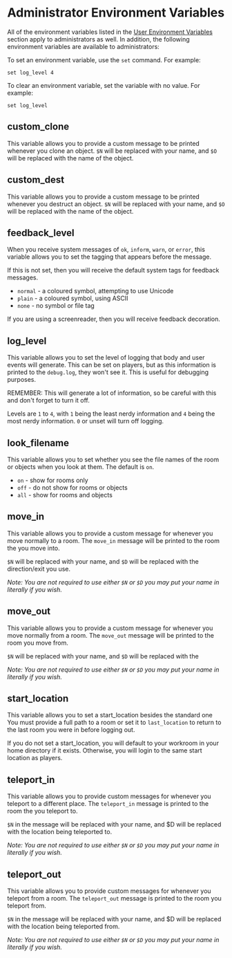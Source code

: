 # Administrator Environment Variables

All of the environment variables listed in the [User Environment
Variables](index) section apply to administrators as well.
In addition, the following environment variables are available to
administrators:

To set an environment variable, use the `set` command. For example:

```
set log_level 4
```

To clear an environment variable, set the variable with no value. For example:

```
set log_level
```

## custom_clone

This variable allows you to provide a custom message to be printed whenever you
clone an object. `$N` will be replaced with your name, and `$O` will be replaced
with the name of the object.

## custom_dest

This variable allows you to provide a custom message to be printed whenever you
destruct an object. `$N` will be replaced with your name, and `$O` will be
replaced with the name of the object.

## feedback_level

When you receive system messages of `ok`, `inform`, `warn`, or `error`, this
variable allows you to set the tagging that appears before the message.

If this is not set, then you will receive the default system tags for feedback
messages.

* `normal` - a coloured symbol, attempting to use Unicode
* `plain` - a coloured symbol, using ASCII
* `none` - no symbol or file tag

If you are using a screenreader, then you will receive feedback decoration.

## log_level

This variable allows you to set the level of logging that body and user events
will generate. This can be set on players, but as this information is printed
to the `debug.log`, they won't see it. This is useful for debugging purposes.

REMEMBER: This will generate a lot of information, so be careful with this and
don't forget to turn it off.

Levels are `1` to `4`, with `1` being the least nerdy information and `4` being
the most nerdy information. `0` or unset will turn off logging.

## look_filename

This variable allows you to set whether you see the file names of the room
or objects when you look at them. The default is `on`.

* `on` - show for rooms only
* `off` - do not show for rooms or objects
* `all` - show for rooms and objects

## move_in

This variable allows you to provide a custom message for whenever you move
normally to a room. The `move_in` message will be printed to the room the you
move into.

`$N` will be replaced with your name, and `$D` will be replaced with the
direction/exit you use.

*Note: You are not required to use either `$N` or `$D` you may put your name in
literally if you wish.*

## move_out

This variable allows you to provide a custom message for whenever you move
normally from a room. The `move_out` message will be printed to the room you
move from.

`$N` will be replaced with your name, and `$D` will be replaced with the

*Note: You are not required to use either `$N` or `$D` you may put your name in
literally if you wish.*

## start_location

This variable allows you to set a start_location besides the standard one
You must provide a full path to a room or set it to `last_location` to return
to the last room you were in before logging out.

If you do not set a start_location, you will default to your workroom in your
home directory if it exists. Otherwise, you will login to the same start
location as players.

## teleport_in

This variable allows you to provide custom messages for whenever you teleport
to a different place. The `teleport_in` message is printed to the room the you
teleport to.

`$N` in the message will be replaced with your name, and $D will be replaced
with the location being teleported to.

*Note: You are not required to use either `$N` or `$D` you may put your name in
literally if you wish.*

## teleport_out

This variable allows you to provide custom messages for whenever you teleport
from a room. The `teleport_out` message is printed to the room you teleport
from.

`$N` in the message will be replaced with your name, and $D will be replaced
with the location being teleported from.

*Note: You are not required to use either `$N` or `$D` you may put your name in
literally if you wish.*
